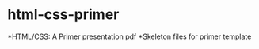 html-css-primer
===============

*HTML/CSS: A Primer  presentation pdf
*Skeleton files for primer template
